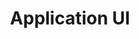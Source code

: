 ---
title: Application UI
description: "These snippets are reusable elements that can be used to build out your application's user interface."
icon: 'mdi-view-compact-outline'
slug: application-ui
link: '/application-ui'
---